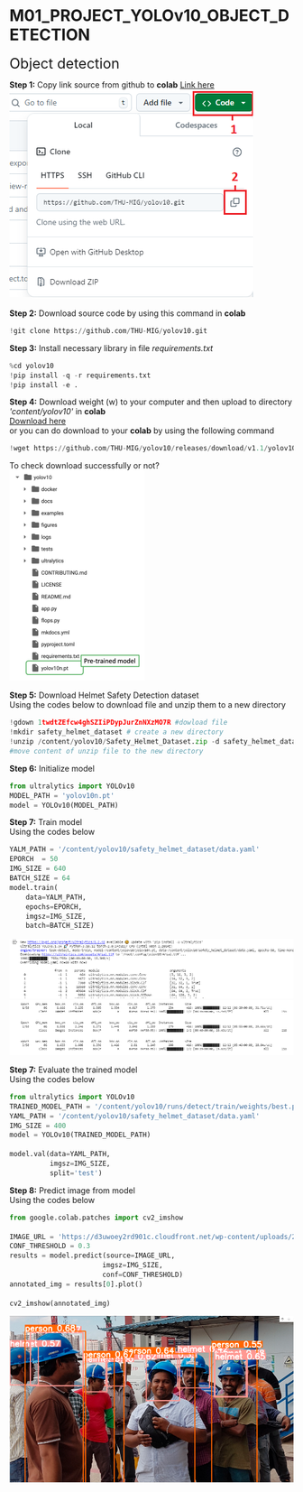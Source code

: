# M01_PROJECT_YOLOv10_OBJECT_DETECTION
<span style="font-size:25px;">Object detection</span>  

**Step 1:** Copy link source from github to **colab**
[Link here](https://github.com/THU-MIG/yolov10)  
![steps to copy link](figures/1.png)<br>  
**Step 2:** Download source code by using this command in **colab**  
```python
!git clone https://github.com/THU-MIG/yolov10.git
```  
</span>

**Step 3:** Install necessary library in file *requirements.txt*  
```python
%cd yolov10
!pip install -q -r requirements.txt
!pip install -e .
```  
**Step 4:** Download weight (w) to your computer and then upload to directory *'content/yolov10'* in **colab**  
[Download here](https://github.com/THU-MIG/yolov10/releases/download/v1.1/yolov10n.pt)  
or you can do download to your **colab** by using the following command  
```python
!wget https://github.com/THU-MIG/yolov10/releases/download/v1.1/yolov10n.pt
```  
To check download successfully or not?  
![check](figures/2.png)<br>  

**Step 5:** Download Helmet Safety Detection dataset  
Using the codes below to download file and unzip them to a new directory
```python
!gdown 1twdtZEfcw4ghSZIiPDypJurZnNXzMO7R #dowload file
!mkdir safety_helmet_dataset # create a new directory
!unzip /content/yolov10/Safety_Helmet_Dataset.zip -d safety_helmet_dataset
#move content of unzip file to the new directory
```

**Step 6:** Initialize model
```python
from ultralytics import YOLOv10
MODEL_PATH = 'yolov10n.pt'
model = YOLOv10(MODEL_PATH)
```

**Step 7:** Train model  
Using the codes below
```python
YALM_PATH = '/content/yolov10/safety_helmet_dataset/data.yaml'
EPORCH  = 50
IMG_SIZE = 640
BATCH_SIZE = 64
model.train(
    data=YALM_PATH,
    epochs=EPORCH,
    imgsz=IMG_SIZE,
    batch=BATCH_SIZE)
```
![train](figures/3.png)<br> 
![train](figures/4.png)<br>   

**Step 7:** Evaluate the trained model  
Using the codes below
```python
from ultralytics import YOLOv10
TRAINED_MODEL_PATH = '/content/yolov10/runs/detect/train/weights/best.pt'
YAML_PATH = '/content/yolov10/safety_helmet_dataset/data.yaml'
IMG_SIZE = 400
model = YOLOv10(TRAINED_MODEL_PATH)

model.val(data=YAML_PATH,
          imgsz=IMG_SIZE,
          split='test')
```  
**Step 8:** Predict image from model  
Using the codes below
```python
from google.colab.patches import cv2_imshow

IMAGE_URL = 'https://d3uwoey2rd901c.cloudfront.net/wp-content/uploads/2018/06/Rice-Media-construction-worker-helmets-colours-occupation.jpg'
CONF_THRESHOLD = 0.3
results = model.predict(source=IMAGE_URL,
                       imgsz=IMG_SIZE,
                       conf=CONF_THRESHOLD)
annotated_img = results[0].plot()

cv2_imshow(annotated_img)
```
![train](figures/5.png)<br> 



